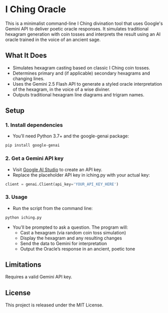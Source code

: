 # I Ching Oracle

This is a minimalist command-line I Ching divination tool that uses Google's Gemini API to deliver poetic oracle responses. It simulates traditional hexagram generation with coin tosses and interprets the result using an AI oracle trained in the voice of an ancient sage.

## What It Does
- Simulates hexagram casting based on classic I Ching coin tosses.
- Determines primary and (if applicable) secondary hexagrams and changing lines.
- Uses the Gemini 2.5 Flash API to generate a styled oracle interpretation of the hexagram, in the voice of a wise diviner.
- Outputs traditional hexagram line diagrams and trigram names.

## Setup
### 1. Install dependencies
- You’ll need Python 3.7+ and the google-genai package:

```bash
pip install google-genai
```

### 2. Get a Gemini API key
- Visit [Google AI Studio](https://aistudio.google.com/app/apikey) to create an API key.
- Replace the placeholder API key in iching.py with your actual key:

```python
client = genai.Client(api_key='YOUR_API_KEY_HERE')
```

### 3. Usage
- Run the script from the command line:

```bash
python iching.py
```

- You'll be prompted to ask a question. The program will:
  - Cast a hexagram (via random coin toss simulation)
  - Display the hexagram and any resulting changes
  - Send the data to Gemini for interpretation
  - Output the Oracle’s response in an ancient, poetic tone

## Limitations
Requires a valid Gemini API key.

## License
This project is released under the MIT License.
